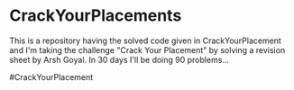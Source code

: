 # CrackYourPlacements


This is a repository having the solved code given in CrackYourPlacement and
I'm taking the challenge "Crack Your Placement" by solving a revision sheet by Arsh Goyal. In 30 days I'll be doing 90 problems...

#CrackYourPlacement

